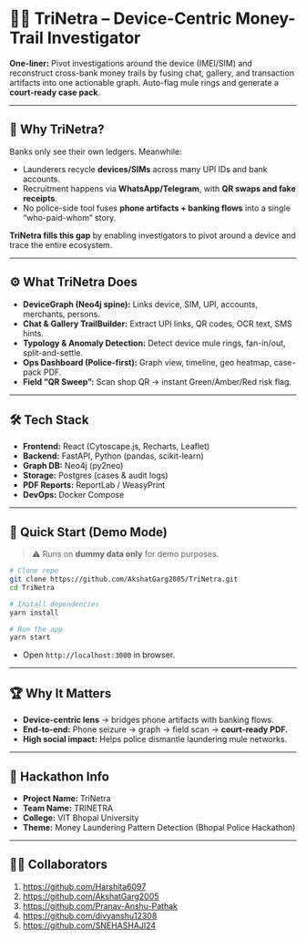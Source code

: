 # 🕵️‍♂️ TriNetra – Device-Centric Money-Trail Investigator

**One-liner:**
Pivot investigations around the device (IMEI/SIM) and reconstruct cross-bank money trails by fusing chat, gallery, and transaction artifacts into one actionable graph. Auto-flag mule rings and generate a **court-ready case pack**.

---

## 🚨 Why TriNetra?

Banks only see their own ledgers. Meanwhile:

* Launderers recycle **devices/SIMs** across many UPI IDs and bank accounts.
* Recruitment happens via **WhatsApp/Telegram**, with **QR swaps and fake receipts**.
* No police-side tool fuses **phone artifacts + banking flows** into a single “who-paid-whom” story.

**TriNetra fills this gap** by enabling investigators to pivot around a device and trace the entire ecosystem.

---

## ⚙️ What TriNetra Does

* **DeviceGraph (Neo4j spine):** Links device, SIM, UPI, accounts, merchants, persons.
* **Chat & Gallery TrailBuilder:** Extract UPI links, QR codes, OCR text, SMS hints.
* **Typology & Anomaly Detection:** Detect device mule rings, fan-in/out, split-and-settle.
* **Ops Dashboard (Police-first):** Graph view, timeline, geo heatmap, case-pack PDF.
* **Field “QR Sweep”:** Scan shop QR → instant Green/Amber/Red risk flag.

---

## 🛠️ Tech Stack

* **Frontend:** React (Cytoscape.js, Recharts, Leaflet)
* **Backend:** FastAPI, Python (pandas, scikit-learn)
* **Graph DB:** Neo4j (py2neo)
* **Storage:** Postgres (cases & audit logs)
* **PDF Reports:** ReportLab / WeasyPrint
* **DevOps:** Docker Compose

---

## 🚀 Quick Start (Demo Mode)

> ⚠️ Runs on **dummy data only** for demo purposes.

```bash
# Clone repo
git clone https://github.com/AkshatGarg2005/TriNetra.git
cd TriNetra

# Install dependencies
yarn install

# Run the app
yarn start
```

* Open `http://localhost:3000` in browser.

---

## 🏆 Why It Matters

* **Device-centric lens** → bridges phone artifacts with banking flows.
* **End-to-end:** Phone seizure → graph → field scan → **court-ready PDF.**
* **High social impact:** Helps police dismantle laundering mule networks.

---

## 📌 Hackathon Info

* **Project Name:** TriNetra
* **Team Name:** TRINETRA
* **College:** VIT Bhopal University
* **Theme:** Money Laundering Pattern Detection (Bhopal Police Hackathon)

---

## 👥👥 Collaborators
1) https://github.com/Harshita6097
2) https://github.com/AkshatGarg2005
4) https://github.com/Pranav-Anshu-Pathak
5) https://github.com/divyanshu12308
6) https://github.com/SNEHASHAJI24

